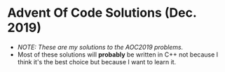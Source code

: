 # Advent Of Code Solutions (Dec. 2019) 
- *NOTE: These are my solutions to the AOC2019 problems.*
- Most of these solutions will **probably** be written in C++ not because I
  think it's the best choice but because I want to learn it.
